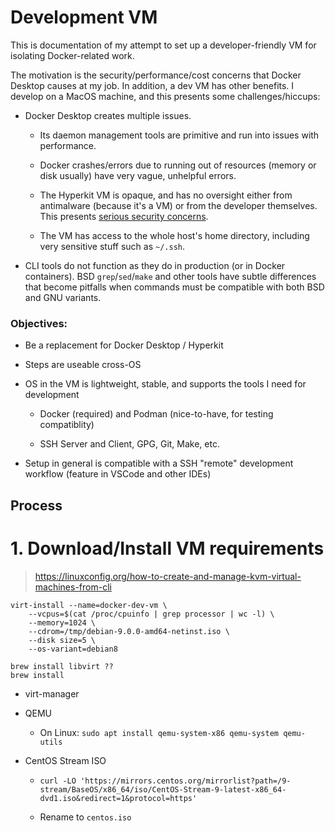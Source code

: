 Development VM
==============

This is documentation of my attempt to set up a developer-friendly VM for isolating Docker-related work.

The motivation is the security/performance/cost concerns that Docker Desktop causes at my job. In addition, a dev VM has other benefits.
I develop on a MacOS machine, and this presents some challenges/hiccups:

* Docker Desktop creates multiple issues.

  * Its daemon management tools are primitive and run into issues with performance.
  
  * Docker crashes/errors due to running out of resources (memory or disk usually) have very vague, unhelpful errors.
  
  * The Hyperkit VM is opaque, and has no oversight either from antimalware (because it's a VM) or from the developer themselves.
    This presents [serious security concerns](https://community.atlassian.com/t5/Trust-Security-articles/Hiding-malware-in-Docker-Desktop-s-virtual-machine/ba-p/1924743).
    
  * The VM has access to the whole host's home directory, including very sensitive stuff such as `~/.ssh`.

* CLI tools do not function as they do in production (or in Docker containers). 
  BSD `grep`/`sed`/`make` and other tools have subtle differences that become pitfalls when commands must be compatible with both BSD and GNU variants. 


### Objectives:

* Be a replacement for Docker Desktop / Hyperkit

* Steps are useable cross-OS

* OS in the VM is lightweight, stable, and supports the tools I need for development

  * Docker (required) and Podman (nice-to-have, for testing compatiblity)
  
  * SSH Server and Client, GPG, Git, Make, etc.
  
* Setup in general is compatible with a SSH "remote" development workflow (feature in VSCode and other IDEs)


Process
-------

# 1. Download/Install VM requirements

> https://linuxconfig.org/how-to-create-and-manage-kvm-virtual-machines-from-cli


    virt-install --name=docker-dev-vm \
        --vcpus=$(cat /proc/cpuinfo | grep processor | wc -l) \
        --memory=1024 \
        --cdrom=/tmp/debian-9.0.0-amd64-netinst.iso \
        --disk size=5 \
        --os-variant=debian8

    brew install libvirt ??
    brew install 



* virt-manager

* QEMU

  * On Linux: `sudo apt install qemu-system-x86 qemu-system qemu-utils`

* CentOS Stream ISO

  * `curl -LO 'https://mirrors.centos.org/mirrorlist?path=/9-stream/BaseOS/x86_64/iso/CentOS-Stream-9-latest-x86_64-dvd1.iso&redirect=1&protocol=https'`
  
  * Rename to `centos.iso`





